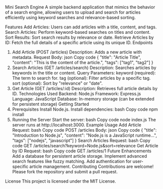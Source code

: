 Mini Search Engine
A simple backend application that mimics the behavior of a search engine, allowing users to upload and search for articles efficiently using keyword searches and relevance-based sorting.

Features
Add Articles: Users can add articles with a title, content, and tags.
Search Articles: Perform keyword-based searches on titles and content.
Sort Results: Sort search results by relevance or date.
Retrieve Articles by ID: Fetch the full details of a specific article using its unique ID.
Endpoints
1. Add Article (POST /articles)
Description: Adds a new article with metadata.
Request Body:
json
Copy code
{
    "title": "Article Title",
    "content": "This is the content of the article.",
    "tags": ["tag1", "tag2"]
}
2. Search Articles (GET /articles/search)
Description: Searches articles by keywords in the title or content.
Query Parameters:
keyword (required): The term to search for.
tag (optional): Filter articles by a specific tag.
sort (optional): Sort by "relevance" or "date".
3. Get Article (GET /articles/:id)
Description: Retrieves full article details by ID.
Technologies Used
Backend: Node.js
Framework: Express.js
Language: JavaScript
Database: In-memory storage (can be extended for persistent storage)
Getting Started
1. Prerequisites
Install Node.js.
Install dependencies:
bash
Copy code
npm install
2. Running the Server
Start the server:
bash
Copy code
node index.js
The server runs at http://localhost:3000.
Example Usage
Add Article
Request:
bash
Copy code
POST /articles
Body:
json
Copy code
{
    "title": "Introduction to Node.js",
    "content": "Node.js is a JavaScript runtime...",
    "tags": ["nodejs", "javascript"]
}
Search Articles
Request:
bash
Copy code
GET /articles/search?keyword=Node.js&sort=relevance
Get Article by ID
Request:
bash
Copy code
GET /articles/1
Future Enhancements
Add a database for persistent article storage.
Implement advanced search features like fuzzy matching.
Add authentication for user-specific article management.
Contributing
Contributions are welcome! Please fork the repository and submit a pull request.

License
This project is licensed under the MIT License.

